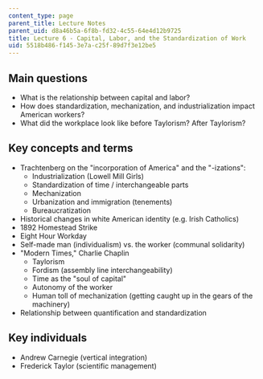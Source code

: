 ```yaml
---
content_type: page
parent_title: Lecture Notes
parent_uid: d8a46b5a-6f8b-fd32-4c55-64e4d12b9725
title: Lecture 6 - Capital, Labor, and the Standardization of Work
uid: 5518b486-f145-3e7a-c25f-89d7f3e12be5
---
```


Main questions
--------------

*   What is the relationship between capital and labor?
*   How does standardization, mechanization, and industrialization impact American workers?
*   What did the workplace look like before Taylorism? After Taylorism?

Key concepts and terms
----------------------

*   Trachtenberg on the "incorporation of America" and the "-izations":  
    *   Industrialization (Lowell Mill Girls)
    *   Standardization of time / interchangeable parts
    *   Mechanization
    *   Urbanization and immigration (tenements)
    *   Bureaucratization
*   Historical changes in white American identity (e.g. Irish Catholics)
*   1892 Homestead Strike
*   Eight Hour Workday
*   Self-made man (individualism) vs. the worker (communal solidarity)
*   "Modern Times," Charlie Chaplin  
    *   Taylorism
    *   Fordism (assembly line interchangeability)
    *   Time as the "soul of capital"
    *   Autonomy of the worker
    *   Human toll of mechanization (getting caught up in the gears of the machinery)
*   Relationship between quantification and standardization

Key individuals
---------------

*   Andrew Carnegie (vertical integration)
*   Frederick Taylor (scientific management)